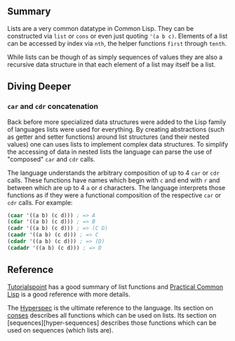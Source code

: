 ## Summary

Lists are a very common datatype in Common Lisp. They can be constructed via `list` or `cons` or even just quoting `'(a b c)`. Elements of a list can be accessed by index via `nth`, the helper functions `first` through `tenth`.

While lists can be though of as simply sequences of values they are also a recursive data structure in that each element of a list may itself be a list.

## Diving Deeper

### `car` and `cdr` concatenation

Back before more specialized data structures were added to the Lisp family of languages lists were used for everything. By creating abstractions (such as getter and setter functions) around list structures (and their nested values) one can uses lists to implement complex data structures. To simplify the accessing of data in nested lists the language can parse the use of "composed" `car` and `cdr` calls.

The language understands the arbitrary composition of up to 4 `car` or `cdr` calls. These functions have names which begin with `c` and end with `r` and between which are up to 4 `a` or `d` characters. The language interprets those functions as if they were a functional composition of the respective `car` or `cdr` calls. For example:

```lisp
(caar '((a b) (c d))) ; => A
(cdar '((a b) (c d))) ; => B
(cadr '((a b) (c d))) ; => (C D)
(caadr '((a b) (c d))) ; => C
(cdadr '((a b) (c d))) ; => (D)
(cadadr '((a b) (c d))) ; => D
```

## Reference

[Tutorialspoint][tutorialspoint] has a good summary of list functions and [Practical Common Lisp][pcl] is a good reference with more details.

The [Hyperspec][hyperspec] is the ultimate reference to the language. Its section on [conses][hyper-conses] describes all functions which can be used on lists. Its section on [sequences][hyper-sequences] describes those functions which can be used on sequences (which lists are).

[hyper-conses]: http://www.lispworks.com/documentation/HyperSpec/Body/14_.htm
[hyper-seqs]: http://www.lispworks.com/documentation/HyperSpec/Body/17_.htm
[hyperspec]: http://www.lispworks.com/documentation/HyperSpec/Front/index.htm
[pcl]: http://www.gigamonkeys.com/book/they-called-it-lisp-for-a-reason-list-processing.html
[tutorialspoint]: https://www.tutorialspoint.com/lisp/lisp_lists.htm
